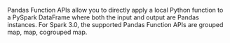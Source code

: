 Pandas Function APIs allow you to directly apply a local Python function to a PySpark DataFrame where both the input and output are Pandas instances. For Spark 3.0, the supported Pandas Function APIs are grouped map, map, cogrouped map.